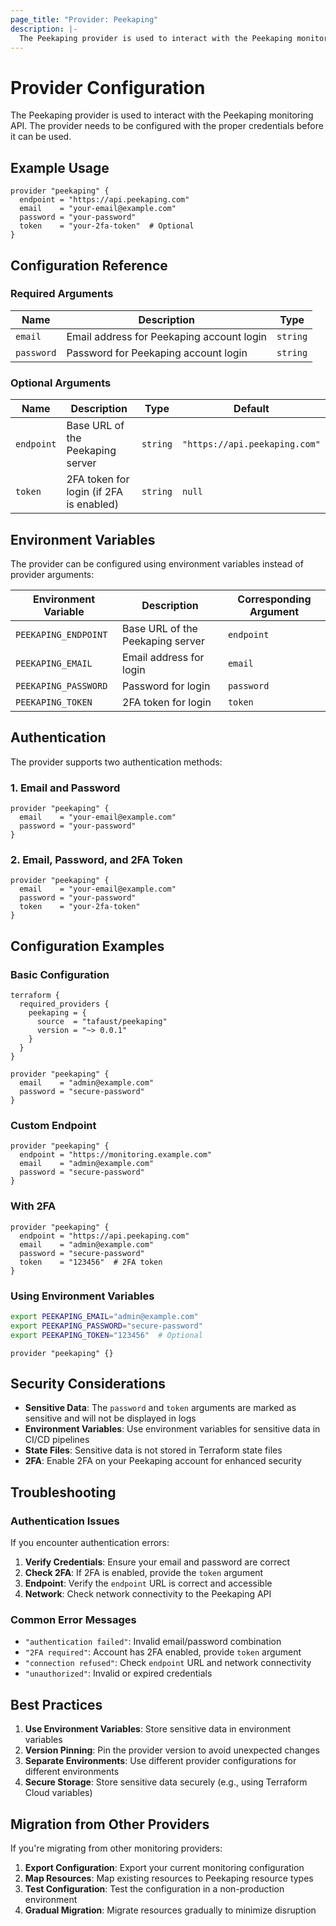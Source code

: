 ```yaml
---
page_title: "Provider: Peekaping"
description: |-
  The Peekaping provider is used to interact with the Peekaping monitoring API.
---
```


# Provider Configuration

The Peekaping provider is used to interact with the Peekaping monitoring API. The provider needs to be configured with the proper credentials before it can be used.

## Example Usage

```hcl
provider "peekaping" {
  endpoint = "https://api.peekaping.com"
  email    = "your-email@example.com"
  password = "your-password"
  token    = "your-2fa-token"  # Optional
}
```

## Configuration Reference

### Required Arguments

| Name | Description | Type |
|------|-------------|------|
| `email` | Email address for Peekaping account login | `string` |
| `password` | Password for Peekaping account login | `string` |

### Optional Arguments

| Name | Description | Type | Default |
|------|-------------|------|---------|
| `endpoint` | Base URL of the Peekaping server | `string` | `"https://api.peekaping.com"` |
| `token` | 2FA token for login (if 2FA is enabled) | `string` | `null` |

## Environment Variables

The provider can be configured using environment variables instead of provider arguments:

| Environment Variable | Description | Corresponding Argument |
|---------------------|-------------|----------------------|
| `PEEKAPING_ENDPOINT` | Base URL of the Peekaping server | `endpoint` |
| `PEEKAPING_EMAIL` | Email address for login | `email` |
| `PEEKAPING_PASSWORD` | Password for login | `password` |
| `PEEKAPING_TOKEN` | 2FA token for login | `token` |

## Authentication

The provider supports two authentication methods:

### 1. Email and Password

```hcl
provider "peekaping" {
  email    = "your-email@example.com"
  password = "your-password"
}
```

### 2. Email, Password, and 2FA Token

```hcl
provider "peekaping" {
  email    = "your-email@example.com"
  password = "your-password"
  token    = "your-2fa-token"
}
```

## Configuration Examples

### Basic Configuration

```hcl
terraform {
  required_providers {
    peekaping = {
      source  = "tafaust/peekaping"
      version = "~> 0.0.1"
    }
  }
}

provider "peekaping" {
  email    = "admin@example.com"
  password = "secure-password"
}
```

### Custom Endpoint

```hcl
provider "peekaping" {
  endpoint = "https://monitoring.example.com"
  email    = "admin@example.com"
  password = "secure-password"
}
```

### With 2FA

```hcl
provider "peekaping" {
  endpoint = "https://api.peekaping.com"
  email    = "admin@example.com"
  password = "secure-password"
  token    = "123456"  # 2FA token
}
```

### Using Environment Variables

```bash
export PEEKAPING_EMAIL="admin@example.com"
export PEEKAPING_PASSWORD="secure-password"
export PEEKAPING_TOKEN="123456"  # Optional
```

```hcl
provider "peekaping" {}
```

## Security Considerations

- **Sensitive Data**: The `password` and `token` arguments are marked as sensitive and will not be displayed in logs
- **Environment Variables**: Use environment variables for sensitive data in CI/CD pipelines
- **State Files**: Sensitive data is not stored in Terraform state files
- **2FA**: Enable 2FA on your Peekaping account for enhanced security

## Troubleshooting

### Authentication Issues

If you encounter authentication errors:

1. **Verify Credentials**: Ensure your email and password are correct
2. **Check 2FA**: If 2FA is enabled, provide the `token` argument
3. **Endpoint**: Verify the `endpoint` URL is correct and accessible
4. **Network**: Check network connectivity to the Peekaping API

### Common Error Messages

- `"authentication failed"`: Invalid email/password combination
- `"2FA required"`: Account has 2FA enabled, provide `token` argument
- `"connection refused"`: Check `endpoint` URL and network connectivity
- `"unauthorized"`: Invalid or expired credentials

## Best Practices

1. **Use Environment Variables**: Store sensitive data in environment variables
2. **Version Pinning**: Pin the provider version to avoid unexpected changes
3. **Separate Environments**: Use different provider configurations for different environments
4. **Secure Storage**: Store sensitive data securely (e.g., using Terraform Cloud variables)

## Migration from Other Providers

If you're migrating from other monitoring providers:

1. **Export Configuration**: Export your current monitoring configuration
2. **Map Resources**: Map existing resources to Peekaping resource types
3. **Test Configuration**: Test the configuration in a non-production environment
4. **Gradual Migration**: Migrate resources gradually to minimize disruption
